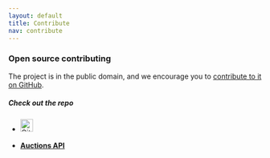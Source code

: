 ```yaml
---
layout: default
title: Contribute
nav: contribute
---
```

### Open source contributing

The project is in the public domain, and we encourage you to [contribute to it on GitHub](https://github.com/GSA/sam_api).

##### Check out the repo

<ul class="repo-list no-padding">
  <li class="list-icon">
    <p class="image-wrap">
      <img src="../static/img/octocat.png" width="25px" title="Github">
    </p>
  </li>
  <li>
    <a href="https://github.com/GSA/code-gov-developer-docs">
      <h4>Auctions API</h4>
      <p></p>
    </a>
  </li>
</ul>


<body id="contribute"></body>

